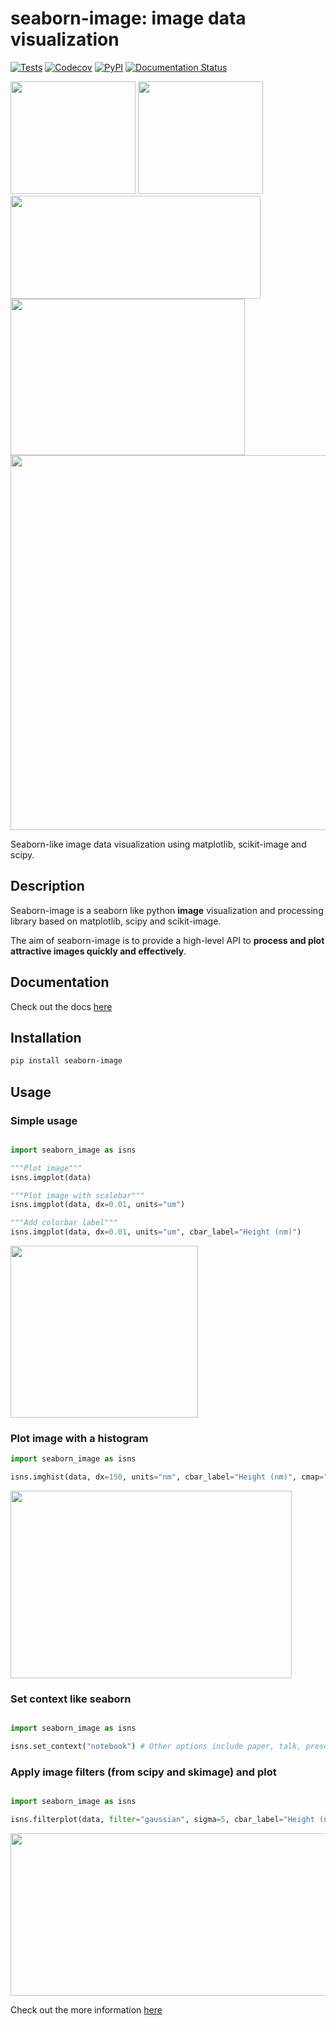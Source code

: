 # seaborn-image: image data visualization

[![Tests](https://github.com/SarthakJariwala/seaborn-image/workflows/Tests/badge.svg)](https://github.com/SarthakJariwala/seaborn-image/actions?workflow=Tests)
[![Codecov](https://codecov.io/gh/SarthakJariwala/seaborn-image/branch/master/graph/badge.svg)](https://codecov.io/gh/SarthakJariwala/seaborn-image)
[![PyPI](https://img.shields.io/pypi/v/seaborn-image.svg)](https://pypi.org/project/seaborn-image/)
[![Documentation Status](https://readthedocs.org/projects/seaborn-image/badge/?version=latest)](https://seaborn-image.readthedocs.io/en/latest/?badge=latest)

<div class="row">

  <a>
  <img src="./examples/image_0.png" height="180" width="200">
  </a>

  <a>
  <img src="./examples/image_1.png" height="180" width="200">
  </a>

  <a>
  <img src="./examples/image_3.png" height="165" width="400">
  </a>

</div>

<div class="row">

  <a>
  <img src="./examples/image_5.png" height="250" width="375">
  </a>

</div>

<div class="row">

  <a>
  <img src="./examples/image_4.png" height="600" width="600">
  </a>

</div>

Seaborn-like image data visualization using matplotlib, scikit-image and scipy.

## Description

Seaborn-image is a seaborn like python **image** visualization and processing library
based on matplotlib, scipy and scikit-image.

The aim of seaborn-image is to provide a high-level API to **process and plot attractive images quickly and effectively**.

## Documentation

Check out the docs [here](https://seaborn-image.readthedocs.io/)


## Installation

```bash
pip install seaborn-image
```

## Usage
### Simple usage

```python

import seaborn_image as isns

"""Plot image"""
isns.imgplot(data)

"""Plot image with scalebar"""
isns.imgplot(data, dx=0.01, units="um")

"""Add colorbar label"""
isns.imgplot(data, dx=0.01, units="um", cbar_label="Height (nm)")
```
<a>
<img src="./examples/image_0.png" height="275" width="300">
</a>

### Plot image with a histogram

```python
import seaborn_image as isns

isns.imghist(data, dx=150, units="nm", cbar_label="Height (nm)", cmap="ice")
```

<a>
<img src="./examples/image_5.png" height="300" width="450">
</a>

### Set context like seaborn

```python

import seaborn_image as isns

isns.set_context("notebook") # Other options include paper, talk, presentation, poster
```

### Apply image filters (from scipy and skimage) and plot

```python

import seaborn_image as isns

isns.filterplot(data, filter="gaussian", sigma=5, cbar_label="Height (nm)")
```

<a>
<img src="./examples/image_3.png" height="260" width="600">
</a>

Check out the more information [here](https://seaborn-image.readthedocs.io/)

